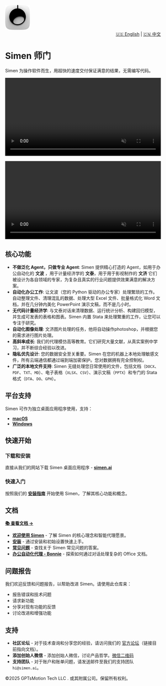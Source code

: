 <div align="left">
  <img src="assets/icon.png" alt="Simen" width="80" height="80">
  
  <div align="right">
    <a href="README.md">🇺🇸 English</a> | <a href="README_CN.md">🇨🇳 中文</a>
  </div>
  
  # Simen 师门
  
  Simen 为操作软件而生，用超快的速度交付保证满意的结果，无需编写代码。
  
  <video src="https://github.com/user-attachments/assets/63482f5f-6335-495c-bf82-481f23b738c3" autoplay loop muted playsinline width="100%"></video>
  
  <video src="https://github.com/user-attachments/assets/dfdc647f-0ff1-4005-b54a-b40122e26ce8" autoplay loop muted playsinline width="100%"></video>

</div>

## 核心功能

- **不做泛化 Agent，只做专业 Agent**: Simen 提供精心打造的 Agent，如用于办公自动化的 **文波** ，用于计量经济学的 **文泰**，用于用于影视制作的 **文济** 它们被设计为各自领域的专家，为复杂且真实的行业问题提供效果满意的解决方案。
- **自动化办公工作**: 让文波（您的 Python 驱动的办公专家）处理繁琐的工作。自动整理文件、清理混乱的数据、处理大型 Excel 文件、批量格式化 Word 文档，并在几分钟内美化 PowerPoint 演示文稿，而不是几小时。
- **无代码计量经济学**: 与文泰对话来清理数据、运行统计分析、构建回归模型，并生成可发表的表格和图表。Simen 内置 Stata 来处理繁重的工作，让您可以专注于研究。
- **自动化图像处理**: 文济图片处理的任务，他将自动操作photoshop，并根据您的需求进行图片处理。
- **高斜率成长**: 我们的代理模仿高等教育。它们研究大量文献，从真实案例中学习，并不断综合经验以改进。
- **隐私优先设计**: 您的数据安全至关重要。Simen 在您的机器上本地处理敏感文件，所有云端通信都通过端到端加密保护。您对数据拥有完全控制权。
- **广泛的本地文件支持**: Simen 无缝处理您日常使用的文件，包括文档（`DOCX`、`PDF`、`TXT`、`MD`）、电子表格（`XLSX`、`CSV`）、演示文稿（`PPTX`）和专门的 Stata 格式（`DTA`、`DO`、`GPH`）。

## 平台支持

Simen 可作为独立桌面应用程序使用，支持：
- **[macOS](https://case.simen.ai/cn/downloads)**
- **[Windows](https://case.simen.ai/cn/downloads)** 

## 快速开始

### 下载和安装
直接从我们的网站下载 Simen 桌面应用程序 - **[simen.ai](https://simen.ai)**

### 快速入门
按照我们的 **[安装指南](https://case.simen.ai/en/installation)** 开始使用 Simen，了解其核心功能和概念。

## 文档

**[📚 查看文档 →](https://case.simen.ai/cn/welcome)**

- **[欢迎使用 Simen](https://case.simen.ai/cn/welcome)** - 了解 Simen 的核心理念和智能代理愿景。
- **[安装](https://case.simen.ai/cn/installation)** - 通过安装和初始设置快速上手。
- **[常见问题](https://case.simen.ai/cn/faq)** - 查找关于 Simen 常见问题的答案。
- **[办公自动化代理 - Bonnie](https://case.simen.ai/cn/bonnie/introduct)** - 探索如何通过对话处理复杂的 Office 文档。

## 问题报告
我们欢迎反馈和问题报告，以帮助改进 Simen。请使用此仓库来：
- 报告错误和技术问题
- 请求新功能
- 分享对现有功能的反馈
- 讨论改进和增强功能

## 支持
- **社区论坛** - 对于技术查询和分享您的经验，请访问我们的 [官方论坛](https://case.simen.ai/cn/welcome)（链接目前指向文档）。
- **添加创始人微信** - 添加创始人微信，讨论产品哲学。[微信二维码](https://github.com/user-attachments/assets/63482f5f-6335-495c-bf82-481f23b738c3)
- **支持团队** - 对于账户和账单问题，请发送邮件至我们的支持团队 `hi@simen.ai`。


©2025 GPTsMotion Tech LLC . 或其附属公司。保留所有权利。 